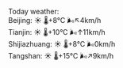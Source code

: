 Today weather:  
Beijing: ☀️ 🌡️+8°C 🌬️↖4km/h  
Tianjin: ☀️ 🌡️+10°C 🌬️↑11km/h  
Shijiazhuang: ☀️ 🌡️+8°C 🌬️0km/h  
Tangshan: ☀️ 🌡️+15°C 🌬️↗9km/h  

